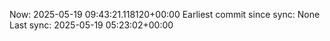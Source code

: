 Now: 2025-05-19 09:43:21.118120+00:00 Earliest commit since sync: None Last sync: 2025-05-19 05:23:02+00:00
